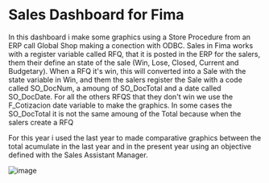 # Sales Dashboard for Fima
In this dashboard i make some graphics using a Store Procedure from an ERP call Global Shop making a conection with ODBC. 
Sales in Fima works with a register variable called RFQ, that it is posted in the ERP for the salers, them their define an state of the sale (Win, Lose, Closed, Current and Budgetary). When a RFQ it's win, this will converted into a Sale with the state variable in Win, and them the salers register the Sale with a code called SO_DocNum, a amoung of SO_DocTotal and a date called SO_DocDate. For all the others RFQS that they don't win we use the F_Cotizacion date variable to make the graphics. In some cases the SO_DocTotal it is not the same amoung of the Total because when the salers create a RFQ


For this year i used the last year to made comparative graphics between the total acumulate in the last year and in the present year using an objective defined with the Sales Assistant Manager. 

![image](https://github.com/alejandromz2/Sales-Dashboard-Fima/assets/30611516/d9560deb-396a-49cc-ab79-d9c0917842e2)

